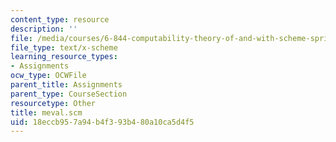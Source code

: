 ```yaml
---
content_type: resource
description: ''
file: /media/courses/6-844-computability-theory-of-and-with-scheme-spring-2003/18eccb957a94b4f393b480a10ca5d4f5_meval.scm
file_type: text/x-scheme
learning_resource_types:
- Assignments
ocw_type: OCWFile
parent_title: Assignments
parent_type: CourseSection
resourcetype: Other
title: meval.scm
uid: 18eccb95-7a94-b4f3-93b4-80a10ca5d4f5
---
```

